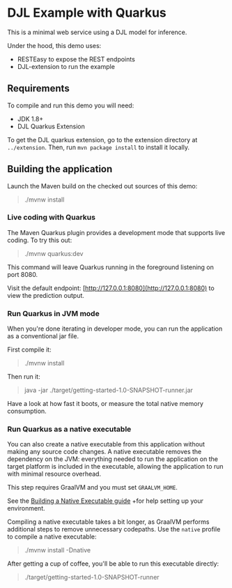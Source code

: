 # DJL Example with Quarkus

This is a minimal web service using a DJL model for inference.

Under the hood, this demo uses:

- RESTEasy to expose the REST endpoints
- DJL-extension to run the example

## Requirements

To compile and run this demo you will need:

- JDK 1.8+
- DJL Quarkus Extension

To get the DJL quarkus extension, go to the extension directory at `../extension`.
Then, run `mvn package install` to install it locally.

## Building the application

Launch the Maven build on the checked out sources of this demo:

> ./mvnw install

### Live coding with Quarkus

The Maven Quarkus plugin provides a development mode that supports
live coding. To try this out:

> ./mvnw quarkus:dev

This command will leave Quarkus running in the foreground listening on port 8080.

Visit the default endpoint: [http://127.0.0.1:8080](http://127.0.0.1:8080) to view the prediction output.

### Run Quarkus in JVM mode

When you're done iterating in developer mode, you can run the application as a
conventional jar file.

First compile it:

> ./mvnw install

Then run it:

> java -jar ./target/getting-started-1.0-SNAPSHOT-runner.jar

Have a look at how fast it boots, or measure the total native memory consumption.

### Run Quarkus as a native executable

You can also create a native executable from this application without making any
source code changes. A native executable removes the dependency on the JVM:
everything needed to run the application on the target platform is included in
the executable, allowing the application to run with minimal resource overhead.

This step requires GraalVM and you must set `GRAALVM_HOME`.

See the [Building a Native Executable guide](https://quarkus.io/guides/building-native-image-guide)
+for help setting up your environment.

Compiling a native executable takes a bit longer, as GraalVM performs additional
steps to remove unnecessary codepaths. Use the  `native` profile to compile a
native executable:

> ./mvnw install -Dnative

After getting a cup of coffee, you'll be able to run this executable directly:

> ./target/getting-started-1.0-SNAPSHOT-runner
